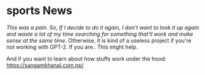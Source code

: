 ﻿# sports News

*This was a pain. So, If I decide to do it again, I don't want to look it up again and waste a lot of my time searching for something that'll work and make sense at the same time.*
Otherwise, it is kind of a useless project if you're not working with GPT-2. If you are.. This might help. 


And if you want to learn about how stuffs work under the hood: https://sangamkhanal.com.np/

